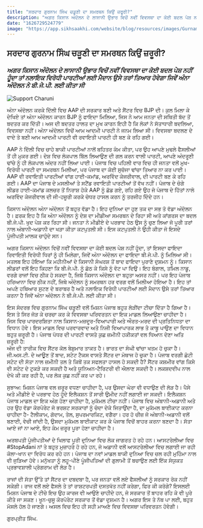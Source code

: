 ```yaml
---
title: "ਸਰਦਾਰ ਗੁਰਨਾਮ ਸਿੰਘ ਚੜੂਣੀ ਦਾ ਸਮਰਥਨ ਕਿਉਂ ਜ਼ਰੂਰੀ?"
description: "ਅਗਰ ਕਿਸਾਨ ਅੰਦੋਲਨ ਦੇ ਲਾਸਾਨੀ ਉਭਾਰ ਵਿਚੋਂ ਨਵੀਂ ਵਿਵਸਥਾ ਦਾ ਕੋਈ ਬਦਲ ਪੇਸ਼ ਨਹੀਂ ਹੂੰਦਾ ਤਾਂ ਨਲਾਇਕ ਵਿਰੋਧੀ ਪਾਰਟੀਆਂ ਲਈ ਮੈਦਾਨ ਉਸੇ ਤਰਾਂ ਤਿਆਰ ਹੋਵੇਗਾ ਜਿਵੇਂ ਅੰਨਾ ਅੰਦੋਲਨ ਨੇ ਬੀ.ਜੇ.ਪੀ. ਲਈ ਕੀਤਾ ਸੀ"
date: "1626729524779"
image: "https://app.sikhsaakhi.com/website/blog/resources/images/Gurnam-Singh-Charuni-2.jpg"
---
```


## ਸਰਦਾਰ ਗੁਰਨਾਮ ਸਿੰਘ ਚੜੂਣੀ ਦਾ ਸਮਰਥਨ ਕਿਉਂ ਜ਼ਰੂਰੀ?

### _ਅਗਰ ਕਿਸਾਨ ਅੰਦੋਲਨ ਦੇ ਲਾਸਾਨੀ ਉਭਾਰ ਵਿਚੋਂ ਨਵੀਂ ਵਿਵਸਥਾ ਦਾ ਕੋਈ ਬਦਲ ਪੇਸ਼ ਨਹੀਂ ਹੂੰਦਾ ਤਾਂ ਨਲਾਇਕ ਵਿਰੋਧੀ ਪਾਰਟੀਆਂ ਲਈ ਮੈਦਾਨ ਉਸੇ ਤਰਾਂ ਤਿਆਰ ਹੋਵੇਗਾ ਜਿਵੇਂ ਅੰਨਾ ਅੰਦੋਲਨ ਨੇ ਬੀ.ਜੇ.ਪੀ. ਲਈ ਕੀਤਾ ਸੀ_

![Support Charuni](https://app.sikhsaakhi.com/website/blog/resources/images/Gurnam-Singh-Charuni-2.jpg)

ਅੰਨਾ ਅੰਦੋਲਨ ਕਰਕੇ ਦਿੱਲੀ ਵਿਚ AAP ਦੀ ਸਰਕਾਰ ਬਣੀ ਅਤੇ ਸੈਂਟਰ ਵਿਚ BJP ਦੀ। ਕੁਲ ਮਿਲਾ ਕੇ ਦੇਖਿਏ ਤਾਂ ਅੰਨਾ ਅੰਦੋਲਨ ਕਾਰਨ BJP ਨੂੰ ਫਾਇਦਾ ਮਿਲਿਆ, ਜਿਸ ਨੇ ਆਮ ਜਨਤਾ ਦੀ ਸਥਿਤੀ ਬੱਦ ਤੋਂ ਬਦਤਰ ਕਰ ਦਿੱਤੀ। ਅਜ ਦੀ ਬਦਤਰ ਹਾਲਤ ਦਾ ਮੁਖ ਕਾਰਨ ਇਹੀ ਹੈ ਕਿ ਲੋਕਾਂ ਨੇ ਸੱਤਾਧਾਰੀ ਬਦਲਿਆ, ਵਿਵਸਥਾ ਨਹੀਂ। ਅੰਨਾ ਅੰਦੋਲਨ ਵਿਚੋਂ ਆਮ ਆਦਮੀ ਪਾਰਟੀ ਨੇ ਜਨਮ ਲਿਆ ਸੀ। ਵਿਵਸਥਾ ਬਦਲਣ ਦੇ ਵਾਦੇ ਤੇ ਬਣੀ ਆਮ ਆਦਮੀ ਪਾਰਟੀ ਵੀ ਰਵਾਇਤੀ ਪਾਰਟੀ ਹੀ ਬਣ ਕੇ ਰਹਿ ਗਈ।

AAP ਨੇ ਦਿੱਲੀ ਵਿਚ ਚਾਹੇ ਬਾਕੀ ਪਾਰਟੀਆਂ ਨਾਲੋਂ ਬਹਿਤਰ ਕੰਮ ਕੀਤਾ, ਪਰ ਉਹ ਆਪਣੇ ਮੁਢਲੇ ਫੈਸਲੀਆਂ ਤੋਂ ਹੀ ਮੁਕਰ ਗਈ। ਦੇਸ਼ ਵਿਚ ਲੋਕਪਾਲ ਬਿੱਲ ਲਿਆਉਣ ਦੀ ਗਲ ਕਰਨ ਵਾਲੀ ਪਾਰਟੀ, ਆਪਣੇ ਅੰਦਰੂਣੀ ਢਾਂਚੇ ਨੂੰ ਹੀ ਲੋਕਪਾਲ ਅੰਦਰ ਨਹੀਂ ਲਿਆ ਪਾਈ। ਪੰਜਾਬ ਵਿਚ ਪਹਿਲੀ ਵਾਰ ਵਿਚ ਹੀ ਜਨਤਾ ਵਲੋਂ ਮੁਖ-ਵਿਰੋਧੀ ਪਾਰਟੀ ਦਾ ਸਮਰਥਨ ਮਿਲੀਆ, ਪਰ ਪੰਜਾਬ ਦਾ ਕੋਈ ਸੁਚੱਜਾ ਢਾਂਚਾ ਤਿਆਰ ਨਾ ਕਰ ਪਾਈ। AAP ਵੀ ਰਵਾਇਤੀ ਪਾਰਟੀਆਂ ਵਾਂਗ ਹਾਈ-ਕਮਾਂਡ, ਅਰਵਿੰਦ ਕੇਜਰੀਵਾਲ, ਦੀ ਪਾਰਟੀ ਬਣ ਕੇ ਰਹਿ ਗਈ। AAP ਦਾ ਪੰਜਾਬ ਦੇ ਮਸਲੀਆਂ ਤੇ ਸਟੈਂਡ ਰਵਾਇਤੀ ਪਾਰਟੀਆਂ ਤੋਂ ਵੱਖ ਨਹੀਂ। ਪੰਜਾਬ ਦੇ ਚੰਗੇ ਲੀਡਰ ਹਾਈ-ਕਮਾਂਡ ਕਲਚਰ ਤੋਂ ਨਿਰਾਸ਼ ਹੋਕੇ AAP ਨੂੰ ਛੱਡ ਗਏ, ਰਹਿ ਗਏ ਉਹ ਜੋ ਪੰਜਾਬ ਦੇ ਹਿੱਤਾਂ ਨਾਲੋ ਅਰਵਿੰਦ ਕੇਜਰੀਵਾਲ ਦੀ ਜੀ-ਹਜ਼ੂਰੀ ਕਰਕੇ ਚੋਧਰ ਹਾਸਲ ਕਰਨ ਨੂੰ ਤਰਜੀਹ ਦਿੰਦੇ ਹਨ।

ਕਿਸਾਨ ਅੰਦੋਲਨ ਅੰਨਾ ਅੰਦੋਲਨ ਤੋਂ ਬਹੁਤ ਵੱਡਾ ਹੈ। ਇਹ ਦੁਨਿਆ ਦਾ ਹੁਣ ਤਕ ਦਾ ਸਭ ਤੋ ਵੱਡਾ ਅੰਦੋਲਨ ਹੈ। ਫ਼ਰਕ ਇਹ ਹੈ ਕਿ ਅੰਨਾ ਅੰਦੋਲਨ ਨੂੰ ਦੇਸ਼ ਦਾ ਮੀਡੀਆ ਸਮਰਥਨ ਦੇ ਰਿਹਾ ਸੀ ਅਤੇ ਕਾਂਗਰਸ ਦਾ ਬਦਲ ਬੀ.ਜੇ.ਪੀ. ਖੁਦ ਪੇਸ਼ ਕਰ ਰਿਹਾ ਸੀ। ਜਨਤਾ ਨੇ ਮੀਡੀਏ ਦੇ ਪਰਭਾਵ ਹੇਠ ਉਸ ਨੂੰ ਚੁਣ ਲਿਆ ਜੋ ਪੂਰੀ ਤਰਾਂ ਨਾਲ ਅੰਬਾਨੀ-ਅਡਾਨੀ ਦਾ ਖੜਾ ਕੀਤਾ ਕਟਪੁਤਲੀ ਸੀ। ਇਸ ਕਟਪੁਤਲੀ ਨੇ ਉਹੀ ਕੀਤਾ ਜੋ ਇਸਦੇ ਪੂੰਜੀਪਤੀ ਮਾਲਕ ਚਾਹੁੰਦੇ ਸਨ।

ਅਗਰ ਕਿਸਾਨ ਅੰਦੋਲਨ ਵਿਚੋਂ ਨਵੀਂ ਵਿਵਸਥਾ ਦਾ ਕੋਈ ਬਦਲ ਪੇਸ਼ ਨਹੀਂ ਹੂੰਦਾ, ਤਾਂ ਇਸਦਾ ਫਾਇਦਾ ਰਿਵਾਇਤੀ ਵਿਰੋਧੀ ਧਿਰਾਂ ਨੂੰ ਹੀ ਮਿਲੇਗਾ, ਜਿਵੇਂ ਅੰਨਾ ਅੰਦੋਲਨ ਦਾ ਫਾਇਦਾ ਬੀ.ਜੇ.ਪੀ. ਨੂੰ ਮਿਲਿਆ ਸੀ। ਮਤਲਬ ਇਹ ਹੋਇਆ ਕਿ ਮਹੀਨੀਆਂ ਦੇ ਕਿਸਾਨੀ ਸੰਘਰਸ਼ ਤੋਂ ਬਾਦ ਫਾਇਦਾ ਪੁਰਾਣੇ ਦੁਸ਼ਮਨ ਨੂੰ। ਕਿਸਾਨ ਲੀਡਰਾਂ ਵਲੋਂ ਇਹ ਕਿਹਣਾ ਕਿ ਬੀ.ਜੇ.ਪੀ. ਨੂੰ ਛੱਠ ਕੇ ਕਿਸੇ ਨੂੰ ਵੋਟ ਪਾ ਦਿਉ। ਇਹ ਬੰਗਾਲ, ਤਮਿਲ ਨਾਡੂ, ਵਰਗੇ ਰਾਜਾਂ ਵਿਚ ਠੀਕ ਹੋ ਸਕਦਾ ਹੈ, ਜਿਥੇ ਕਿਸਾਨ ਅੰਦੋਲਨ ਦਾ ਬਹੁਤਾ ਅਸਰ ਨਹੀਂ। ਪਰ ਇਹ ਪੰਜਾਬ ਹਰਿਆਨਾ ਵਿਚ ਠੀਕ ਨਹੀਂ, ਜਿਥੇ ਅੰਦੋਲਨ ਨੂੰ ਸਮਰਥਨ ਹਰ ਵਰਗ ਵਲੋਂ ਮਿਲੀਆ ਹੋਇਆ ਹੈ। ਇਹ ਤਾਂ ਅਪਣੇ ਹਥਿਆਰ ਸੁਟਣ ਦੇ ਬਰਾਬਰ ਹੈ ਅਤੇ ਨਲਾਇਕ ਵਿਰੋਧੀ ਪਾਰਟੀਆਂ ਲਈ ਮੈਦਾਨ ਉਸੇ ਤਰਾਂ ਤਿਆਰ ਕਰਨਾ ਹੈ ਜਿਵੇਂ ਅੰਨਾ ਅੰਦੋਲਨ ਨੇ ਬੀ.ਜੇ.ਪੀ. ਲਈ ਕੀਤਾ ਸੀ।

ਇਸ ਸੰਦਰਭ ਵਿਚ ਗੁਰਨਾਮ ਸਿੰਘ ਚੜੂਣੀ ਵਲੋਂ ਮਿਸ਼ਨ ਪੰਜਾਬ ਬਹੁਤ ਲੋੜੀਂਦਾ ਟੀਚਾ ਦਿੱਤਾ ਹੈ ਗਿਆ ਹੈ। ਇਸ ਤੇ ਸਿਰ ਜੋੜ ਕੇ ਚਰਚਾ ਕਰ ਕੇ ਵਿਵਸਥਾ ਪਰਿਵਰਤਨ ਦਾ ਇਕ ਮਾਡਲ ਲਿਆਉਣਾ ਚਾਹੀਦਾ ਹੈ। ਜਿਸ ਵਿਚ ਪਾਰਦਰਸ਼ਿਤਾ ਨਾਲ ਕਿਸਾਨ-ਮਜ਼ਦੂਰ-ਵਿਆਪਾਰੀ ਅਤੇ ਔਰਤ-ਮਰਦ ਦੀ ਪ੍ਰਤਿਨਿਧਤਾ ਦਾ ਵਿਧਾਨ ਹੋਵੇ। ਇਸ ਮਾਡਲ ਵਿਚ ਪਰਵਾਰਵਾਦ ਅਤੇ ਨਿਜੀ ਵਿਆਪਾਰਕ ਲਾਭ ਤੇ ਕਾਬੂ ਪਾਉਣ ਦਾ ਵਿਧਾਨ ਬਹੁਤ ਜ਼ਰੂਰੀ ਹੈ। ਪੰਜਾਬ ਪੱਧਰ ਦੀ ਪਾਰਟੀ ਵਾਸਤੇ ਕੁਛ ਜ਼ਮੀਨੀ ਹਕੀਕਤਾਂ ਵਲ ਧਿਆਨ ਦੇਣਾ ਅਤਿ ਜ਼ਰੂਰੀ ਹੈ:  
ਅੱਜ ਦੀ ਤਾਰੀਕ ਵਿਚ ਸੈਂਟਰ ਕੋਲ ਬੇਸ਼ੁਮਾਰ ਤਾਕਤ ਹੈ। ਭਾਰਤ ਦਾ ਸੰਘੀ ਢਾਂਚਾ ਖਤਮ ਹੋ ਚੁਕਾ ਹੈ। ਜੀ.ਅਸ.ਟੀ. ਦੇ ਆਊਣ ਤੋਂ ਬਾਦ, ਸਟੇਟ ਟੈਕਸ ਵਾਸਤੇ ਸੈਂਟਰ ਦਾ ਮੋਥਾਜ ਹੋ ਚੁਕਾ ਹੈ। ਪੰਜਾਬ ਵਰਗੀ ਛੋਟੀ ਸਟੇਟ ਦੀ ਸੱਤਾ ਨਾਲ ਜ਼ਮੀਨੀ ਤਲ ਤੇ ਕਿਥੋਂ ਤਕ ਸਫਲਤਾ ਹਾਸਲ ਹੋ ਸਕਦੀ ਹੈ? ਸੈਂਟਰ ਕਸ਼ਮੀਰ ਵਾਂਗ ਕਿਸੇ ਵੀ ਸਟੇਟ ਦੇ ਟੁਕੜੇ ਕਰ ਸਕਦੀ ਹੈ ਅਤੇ ਯੂਨਿਅਨ-ਟੈਰਿਟਰੀ ਵੀ ਐਲਾਣ ਸਕਦੀ ਹੈ। ਲਕਸ਼ਦਵੀਪ ਨਾਲ ਦੇਖੋ ਕੀ ਕਰ ਰਹੀ ਹੈ, ਪਰ ਲੋਕ ਕੁਛ ਨਹੀਂ ਕਰ ਪਾ ਰਹੇ।

ਸੁਝਾਅ: ਮਿਸ਼ਨ ਪੰਜਾਬ ਵਲ ਜ਼ਰੂਰ ਵਧਣਾ ਚਾਹੀਦਾ ਹੈ, ਪਰ ਉਸਦਾ ਘੇਰਾ ਵੀ ਵਧਾਉਣ ਦੀ ਲੋੜ ਹੈ। ਪੈਸੇ ਅਤੇ ਮੀਡੀਏ ਦੇ ਪਰਭਾਵ ਹੇਠ ਹੂੰਦੇ ਇਲੈਕਸ਼ਨ ਤੋਂ ਸਾਰੀ ਉਮੀਦ ਨਹੀਂ ਲਗਾਈ ਜਾ ਸਕਦੀ। ਇਲੈਕਸ਼ਨ ਪੰਜਾਬ ਮਾਡਲ ਦਾ ਇਕ ਅੰਗ ਹੋਣਾ ਚਾਹੀਦਾ ਹੈ, ਮੁਕੱਮਲ ਟੀਚਾ ਨਹੀਂ। ਪੰਜਾਬ ਵਿਚ ਅੰਬਾਨੀ-ਅਡਾਨੀ ਅਤੇ ਹਰ ਉਹ ਵੱਡਾ ਕੋਰਪੋਰੇਟ ਜੋ ਭਰਸ਼ਟ ਸਰਕਾਰਾਂ ਨੂੰ ਚੰਦਾ ਦੇਕੇ ਜਿਤਾਉਂਦਾ ਹੈ, ਦਾ ਮੁਕੱਮਲ ਬਾਈਕਾਟ ਕਰਨਾ ਚਾਹੀਦਾ ਹੈ- ਟੈਲੀਕਾਮ, ਗੋਦਾਮ, ਤੇਲ, ਸੁਪਰਮਾਰਕਿਟ, ਵਗੈਰਾ। ਹਰ ਹੋ ਚੀਜ਼ ਜੋ ਅੰਬਾਨੀ-ਅਡਾਨੀ ਵਲੋਂ ਬਣਾਈ, ਵੇਚੀ ਜਾਂਦੀ ਹੈ, ਉਸਦਾ ਮੁਕੱਮਲ ਬਾਈਕਾਟ ਕਰ ਕੇ ਪੰਜਾਬ ਵਿਚੋਂ ਬਾਹਰ ਕਰਨਾ ਬਣਦਾ ਹੈ। ਸੱਤਾ ਆਏ ਜਾਂ ਨਾ ਆਏ, ਇਹ ਕੰਮ ਜ਼ਰੂਰ ਪੂਰਾ ਹੋਣਾ ਚਾਹੀਦਾ ਹੈ।

ਅਰਬਪਤੀ ਪੂੰਜੀਪਤੀਆਂ ਦੇ ਖਿਲਾਫ ਪੂਰੀ ਦੁਨਿਆ ਵਿਚ ਲੋਕ ਜਾਗਰਤ ਹੋ ਰਹੇ ਹਨ। ਆਸਟਰੇਲੀਆ ਵਿਚ #StopAdani ਨਾਂ ਤੇ ਬਹੁਤ ਮੁਜ਼ਾਹਰੇ ਹੋ ਰਹੇ ਹਨ, ਜੋ ਅਡਾਨੀ ਵਲੋਂ ਆਸਟਰੇਲੀਆ ਵਿਚ ਲਗਾਈ ਜਾ ਰਹੀ ਕੋਲਾ-ਖਾਨ ਦਾ ਵਿਰੋਧ ਕਰ ਰਹੇ ਹਨ। ਪੰਜਾਬ ਦਾ ਨਵਾਂ ਮਾਡਲ ਬਾਕੀ ਦੁਨਿਆ ਵਿਚ ਚਲ ਰਹੀ ਮੁਹਿੰਮਾ ਨਾਲ ਵੀ ਜੁੜਿਆ ਹੋਵੇ। ਮਨੁੱਖਤਾ ਨੂੰ ਲਹੂ-ਪੀਣੇ ਪੂੰਜੀਪਤਿਆਂ ਦੀ ਗੁਲਾਮੀ ਤੋਂ ਬਚਾਉਣ ਲਈ ਇੱਕ ਸੰਯੁਕਤ ਪ੍ਰਭਾਵਸ਼ਾਲੀ ਪ੍ਰੋਗਰਾਮ ਦੀ ਲੋੜ ਹੈ।

ਰਾਜਾਂ ਦੀ ਸੱਤਾ ਉੱਤੇ ਤਾਂ ਸੈਂਟਰ ਦਾ ਦਬਦਬਾ ਹੈ, ਪਰ ਜਨਤਾ ਵਲੋਂ ਲਏ ਫੈਸਲੀਆਂ ਨੂੰ ਸਰਕਾਰ ਰੋਕ ਨਹੀਂ ਸਕੇਗੀ। ਰਾਜ ਵਲੋਂ ਲਏ ਫੈਸਲੇ ਤੇ ਤਾਂ ਰਾਸ਼ਟਰਪਤੀ ਦਸਤਖੱਤ ਨਹੀਂ ਕਰੇਗਾ, ਫਿਰ ਕੀ ਕਰੋਗੇ? ਇਸਲਈ ਮਿਸ਼ਨ ਪੰਜਾਬ ਦੇ ਟੀਚੇ ਇਚ ਉਹ ਕਾਰਜ ਵੀ ਆਉਣੇ ਚਾਹੀਦੇ ਹਨ, ਜੋ ਸਰਕਾਰ ਤੋਂ ਬਾਹਰ ਰਹਿ ਕੇ ਵੀ ਪੂਰੇ ਕੀਤੇ ਜਾ ਸਕਣ। ਖੂਨ-ਚੁਸੂ ਕੋਰਪੋਰੇਟ ਸਰਕਾਰ ਤੋਂ ਵੱਡਾ ਦੁਸ਼ਮਨ ਹੈ। ਅਗਰ ਇਸ ਤੇ ਨੱਥ ਪਾ ਲਈ, ਬਹੁਤ ਮੱਸਲੇ ਹੱਲ ਹੋ ਜਾਣਗੇ। ਅਸਲ ਵਿਚ ਇਹ ਹੀ ਸਹੀ ਮਾਅਣੇ ਵਿਚ ਵਿਵਸਥਾ ਪਰਿਵਰਤਨ ਹੋਵੇਗੀ।

ਗੁਰਪ੍ਰੀਤ ਸਿੰਘ.
